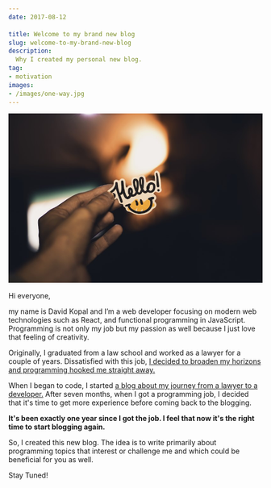 ```yaml
---
date: 2017-08-12

title: Welcome to my brand new blog
slug: welcome-to-my-brand-new-blog
description:
  Why I created my personal new blog.
tag:
- motivation
images:
- /images/one-way.jpg
---
```


![](./images/welcome.jpg)

Hi everyone,

my name is David Kopal and I’m a web developer focusing on modern web technologies such as React, and functional programming in JavaScript. Programming is not only my job but my passion as well because I just love that feeling of creativity.

Originally, I graduated from a law school and worked as a lawyer for a couple of years. Dissatisfied with this job, [I decided to broaden my horizons and programming hooked me straight away.](https://ideas.ataccama.com/i-stopped-being-a-lawyer-became-a-developer-and-its-awesome-5311e8d74882)

When I began to code, I started [a blog about my journey from a lawyer to a developer.](https://codinglawyer.blogspot.com/) After seven months, when I got a programming job, I decided that it's time to get more experience before coming back to the blogging.

**It's been exactly one year since I got the job. I feel that now it's the right time to start blogging again.**

So, I created this new blog. The idea is to write primarily about programming topics that interest or challenge me and which could be beneficial for you as well.

Stay Tuned!